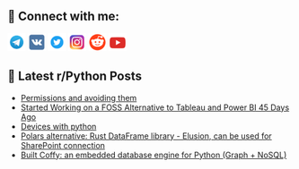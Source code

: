 ## 🔎 Connect with me:
[<img src="https://github.com/bullbesh/bullbesh/blob/main/images/Telegram.png" width="32" height="32" />](https://t.me/bullbesh)
[<img src="https://github.com/bullbesh/bullbesh/blob/main/images/VK.png" width="32" height="32" />](https://vk.com/bullbesh)
[<img src="https://github.com/bullbesh/bullbesh/blob/main/images/Twitter.png" width="32" height="32" />](https://twitter.com/bullbesh1)
[<img src="https://github.com/bullbesh/bullbesh/blob/main/images/Instagram.png" width="32" height="32" />](https://www.instagram.com/bullbesh)
[<img src="https://github.com/bullbesh/bullbesh/blob/main/images/Reddit.png" width="32" height="32" />](https://www.reddit.com/user/bullbesh)
[<img src="https://github.com/bullbesh/bullbesh/blob/main/images/YouTube.png" width="32" height="32" />](https://www.youtube.com/channel/UCtfjRs6uzgq5mfm8S06WTcg)

## 📕 Latest r/Python Posts
<!-- BLOG-POST-LIST:START -->
- [Permissions and avoiding them](https://www.reddit.com/r/Python/comments/1mi5i7q/permissions_and_avoiding_them/)
- [Started Working on a FOSS Alternative to Tableau and Power BI 45 Days Ago](https://www.reddit.com/r/Python/comments/1mi4l6o/started_working_on_a_foss_alternative_to_tableau/)
- [Devices with python](https://www.reddit.com/r/Python/comments/1mi3ewf/devices_with_python/)
- [Polars alternative: Rust DataFrame library - Elusion, can be used for SharePoint connection](https://www.reddit.com/r/Python/comments/1mi1w16/polars_alternative_rust_dataframe_library_elusion/)
- [Built Coffy: an embedded database engine for Python &lpar;Graph + NoSQL&rpar;](https://www.reddit.com/r/Python/comments/1mi0jjw/built_coffy_an_embedded_database_engine_for/)
<!-- BLOG-POST-LIST:END -->

